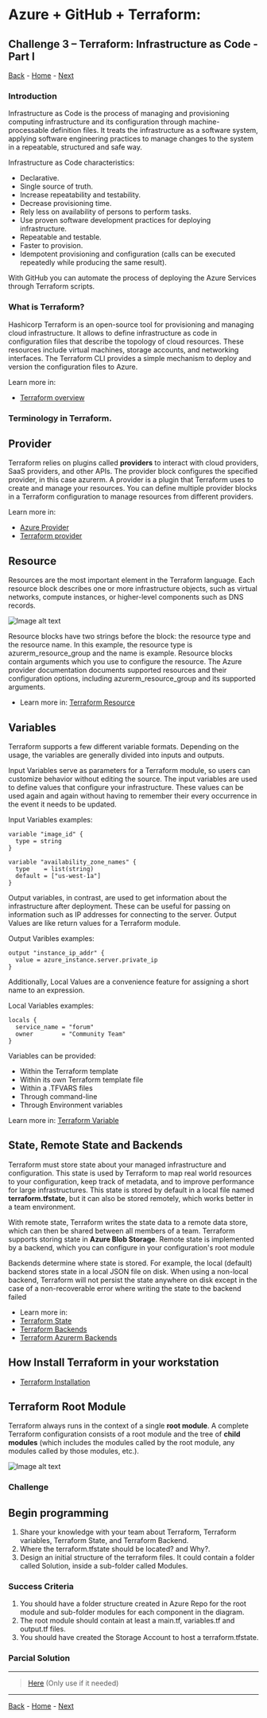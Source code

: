 # Azure + GitHub + Terraform:

## Challenge 3 – Terraform: Infrastructure as Code - Part I

[Back](/Hack/challenge02.md) - [Home](README.md) - [Next](/Hack/challenge04.md)

### Introduction

Infrastructure as Code is the process of managing and provisioning computing infrastructure and its configuration through machine-processable definition files. It treats the infrastructure as a software system, applying software engineering practices to manage changes to the system in a repeatable, structured and safe way.

Infrastructure as Code characteristics:

- Declarative.
- Single source of truth.
- Increase repeatability and testability.
- Decrease provisioning time.
- Rely less on availability of persons to perform tasks.
- Use proven software development practices for deploying infrastructure.
- Repeatable and testable.
- Faster to provision.
- Idempotent provisioning and configuration (calls can be executed repeatedly while producing the same result).

With GitHub you can automate the process of deploying the Azure Services through Terraform scripts.

### What is Terraform?

Hashicorp Terraform is an open-source tool for provisioning and managing cloud infrastructure. It allows to define infrastructure as code in configuration files that describe the topology of cloud resources. These resources include virtual machines, storage accounts, and networking interfaces. The Terraform CLI provides a simple mechanism to deploy and version the configuration files to Azure.

Learn more in:

- [Terraform overview](https://docs.microsoft.com/es-es/azure/developer/terraform/overview)

### Terminology in Terraform.

## Provider

Terraform relies on plugins called **providers** to interact with cloud providers, SaaS providers, and other APIs.
The provider block configures the specified provider, in this case azurerm. A provider is a plugin that Terraform uses to create and manage your resources. You can define multiple provider blocks in a Terraform configuration to manage resources from different providers.

Learn more in:

- [Azure Provider](https://registry.terraform.io/providers/hashicorp/azurerm/latest/docs)
- [Terraform provider](https://www.terraform.io/docs/language/providers/index.html)

## Resource

Resources are the most important element in the Terraform language. Each resource block describes one or more infrastructure objects, such as virtual networks, compute instances, or higher-level components such as DNS records.

![Image alt text](https://github.com/MsftArgHacks/Terraform/raw/main/Hack/Images/terraform1.PNG)

Resource blocks have two strings before the block: the resource type and the resource name. In this example, the resource type is azurerm_resource_group and the name is example.
Resource blocks contain arguments which you use to configure the resource. The Azure provider documentation documents supported resources and their configuration options, including azurerm_resource_group and its supported arguments.

- Learn more in:
  [Terraform Resource](https://www.terraform.io/docs/language/resources/index.html)

## Variables

Terraform supports a few different variable formats. Depending on the usage, the variables are generally divided into inputs and outputs.

Input Variables serve as parameters for a Terraform module, so users can customize behavior without editing the source.
The input variables are used to define values that configure your infrastructure. These values can be used again and again without having to remember their every occurrence in the event it needs to be updated.

Input Variables examples:

```
variable "image_id" {
  type = string
}

variable "availability_zone_names" {
  type    = list(string)
  default = ["us-west-1a"]
}
```

Output variables, in contrast, are used to get information about the infrastructure after deployment. These can be useful for passing on information such as IP addresses for connecting to the server.
Output Values are like return values for a Terraform module.

Output Varibles examples:

```
output "instance_ip_addr" {
  value = azure_instance.server.private_ip
}
```

Additionally, Local Values are a convenience feature for assigning a short name to an expression.

Local Variables examples:

```
locals {
  service_name = "forum"
  owner        = "Community Team"
}

```

Variables can be provided:

- Within the Terraform template
- Within its own Terraform template file
- Within a .TFVARS files
- Through command-line
- Through Environment variables

Learn more in:
[Terraform Variable ](https://www.terraform.io/docs/language/values/index.html)

## State, Remote State and Backends

Terraform must store state about your managed infrastructure and configuration. This state is used by Terraform to map real world resources to your configuration, keep track of metadata, and to improve performance for large infrastructures.
This state is stored by default in a local file named **terraform.tfstate**, but it can also be stored remotely, which works better in a team environment.

With remote state, Terraform writes the state data to a remote data store, which can then be shared between all members of a team. Terraform supports storing state in **Azure Blob Storage**.
Remote state is implemented by a backend, which you can configure in your configuration's root module

Backends determine where state is stored. For example, the local (default) backend stores state in a local JSON file on disk.
When using a non-local backend, Terraform will not persist the state anywhere on disk except in the case of a non-recoverable error where writing the state to the backend failed

- Learn more in:
- [Terraform State](https://www.terraform.io/docs/language/state/index.html)
- [Terraform Backends](https://www.terraform.io/docs/language/state/backends.html)
- [Terraform Azurerm Backends](https://www.terraform.io/docs/language/settings/backends/azurerm.html)

## How Install Terraform in your workstation

- [Terraform Installation](https://learn.hashicorp.com/tutorials/terraform/install-cli#install-terraform)

## Terraform Root Module

Terraform always runs in the context of a single **root module**. A complete Terraform configuration consists of a root module and the tree of **child modules** (which includes the modules called by the root module, any modules called by those modules, etc.).

![Image alt text](https://github.com/MsftArgHacks/Terraform/raw/main/Hack/Images/rootdictoryandmodules.PNG)

### Challenge

## Begin programming

1. Share your knowledge with your team about Terraform, Terraform variables, Terraform State, and Terraform Backend.
2. Where the terraform.tfstate should be located? and Why?.
3. Design an initial structure of the terraform files. It could contain a folder called Solution, inside a sub-folder called Modules.

### Success Criteria

1. You should have a folder structure created in Azure Repo for the root module and sub-folder modules for each component in the diagram.
2. The root module should contain at least a main.tf, variables.tf and output.tf files.
3. You should have created the Storage Account to host a terraform.tfstate.

### Parcial Solution

---

> [Here](CH03-root-parcialsolution.md) (Only use if it needed)

---

[Back](/Hack/challenge02.md) - [Home](README.md) - [Next](/Hack/challenge04.md)
